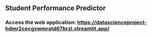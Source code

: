 ## Student Performance Predictor

### Access the web application: https://datascienceproject-hdmr2cecgxwmratd67brzl.streamlit.app/
